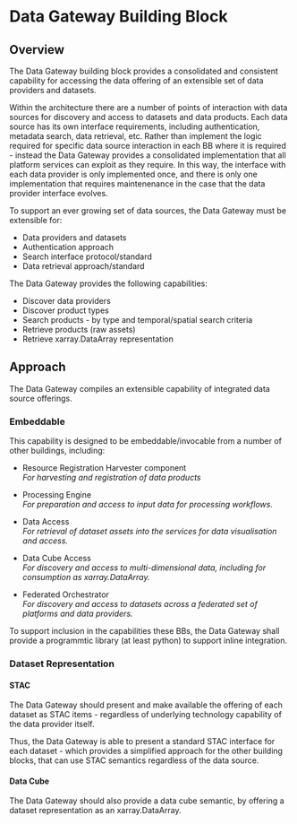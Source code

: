 # Data Gateway Building Block

## Overview

The Data Gateway building block provides a consolidated and consistent capability for accessing the data offering of an extensible set of data providers and datasets.

Within the architecture there are a number of points of interaction with data sources for discovery and access to datasets and data products. Each data source has its own interface requirements, including authentication, metadata search, data retrieval, etc. Rather than implement the logic required for specific data source interaction in each BB where it is required - instead the Data Gateway provides a consolidated implementation that all platform services can exploit as they require. In this way, the interface with each data provider is only implemented once, and there is only one implementation that requires maintenenance in the case that the data provider interface evolves.

To support an ever growing set of data sources, the Data Gateway must be extensible for:

* Data providers and datasets
* Authentication approach
* Search interface protocol/standard
* Data retrieval approach/standard

The Data Gateway provides the following capabilities:

* Discover data providers
* Discover product types
* Search products - by type and temporal/spatial search criteria
* Retrieve products (raw assets)
* Retrieve xarray.DataArray representation

## Approach

The Data Gateway compiles an extensible capability of integrated data source offerings.

### Embeddable

This capability is designed to be embeddable/invocable from a number of other buildings, including:

* Resource Registration Harvester component<br>
  *For harvesting and registration of data products*

* Processing Engine<br>
  *For preparation and access to input data for processing workflows.*

* Data Access<br>
  *For retrieval of dataset assets into the services for data visualisation and access.*

* Data Cube Access<br>
  *For discovery and access to multi-dimensional data, including for consumption as xarray.DataArray.*

* Federated Orchestrator<br>
  *For discovery and access to datasets across a federated set of platforms and data providers.*

To support inclusion in the capabilities these BBs, the Data Gateway shall provide a programmtic library (at least python) to support inline integration.

### Dataset Representation

#### STAC

The Data Gateway should present and make available the offering of each dataset as STAC items - regardless of underlying technology capability of the data provider itself.

Thus, the Data Gateway is able to present a standard STAC interface for each dataset - which provides a simplified approach for the other building blocks, that can use STAC semantics regardless of the data source.

#### Data Cube

The Data Gateway should also provide a data cube semantic, by offering a dataset representation as an xarray.DataArray.
